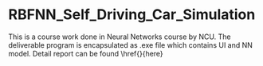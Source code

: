 # RBFNN_Self_Driving_Car_Simulation
This is a course work done in Neural Networks course by NCU.
The deliverable program is encapsulated as .exe file which contains UI and NN model.
Detail report can be found \href{}{here}
